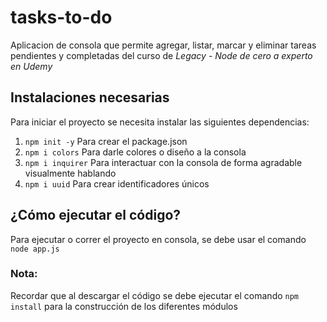 # tasks-to-do
Aplicacion de consola que permite agregar, listar, marcar y eliminar tareas pendientes y completadas del curso de *Legacy - Node de cero a experto en Udemy*

## Instalaciones necesarias
Para iniciar el proyecto se necesita instalar las siguientes dependencias:
1. ```npm init -y``` Para crear el package.json
2. ```npm i colors``` Para darle colores o diseño a la consola
3. ```npm i inquirer``` Para interactuar con la consola de forma agradable visualmente hablando
4. ```npm i uuid``` Para crear identificadores únicos

## ¿Cómo ejecutar el código?
Para ejecutar o correr el proyecto en consola, se debe usar el comando ```node app.js```

### **Nota:**
Recordar que al descargar el código se debe ejecutar el comando ```npm install``` para la construcción de los diferentes módulos